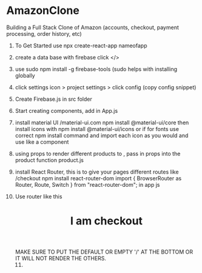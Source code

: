 # AmazonClone
Building a Full Stack Clone of Amazon (accounts, checkout, payment processing, order history, etc)








1. To Get Started use 
npx create-react-app nameofapp

2. create a data base with firebase
click </> 

3. use sudo npm install -g firebase-tools (sudo helps with installing globally

4. click settings icon > project settings > click config (copy config snippet)

5. Create Firebase.js in src folder

6. Start creating components, add in App.js

7. install material UI /material-ui.com  npm install @material-ui/core
then install icons with npm install @material-ui/icons or if for fonts use correct npm install command and import each icon as you would and use like a component

8. using props to render different products to <product/>, pass in props into the product function product.js

9. install React Router, this is to give your pages different routes like /checkout 
npm install react-router-dom
import { BrowserRouter as Router, Route, Switch } from "react-router-dom"; in app js

10. Use router like this <Router>
      <div className="app">
        <Switch>
          <Route path="/checkout">
            <Header />
            <h1>I am checkout</h1>
          </Route>
          <Route path="/">
            <Header />
            <Home />
          </Route>
        </Switch>
      </div>
    </Router>
    MAKE SURE TO PUT THE DEFAULT OR EMPTY '/' AT THE BOTTOM OR IT WILL NOT RENDER THE OTHERS.

    11. 


